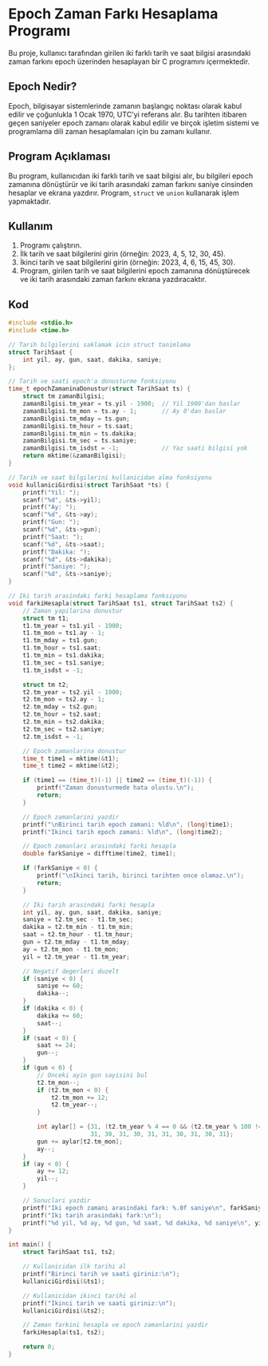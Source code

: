 # Epoch Zaman Farkı Hesaplama Programı

Bu proje, kullanıcı tarafından girilen iki farklı tarih ve saat bilgisi arasındaki zaman farkını epoch üzerinden hesaplayan bir C programını içermektedir.

## Epoch Nedir?

Epoch, bilgisayar sistemlerinde zamanın başlangıç noktası olarak kabul edilir ve çoğunlukla 1 Ocak 1970, UTC'yi referans alır. Bu tarihten itibaren geçen saniyeler epoch zamanı olarak kabul edilir ve birçok işletim sistemi ve programlama dili zaman hesaplamaları için bu zamanı kullanır.

## Program Açıklaması

Bu program, kullanıcıdan iki farklı tarih ve saat bilgisi alır, bu bilgileri epoch zamanına dönüştürür ve iki tarih arasındaki zaman farkını saniye cinsinden hesaplar ve ekrana yazdırır. Program, `struct` ve `union` kullanarak işlem yapmaktadır.

## Kullanım

1. Programı çalıştırın.
2. İlk tarih ve saat bilgilerini girin (örneğin: 2023, 4, 5, 12, 30, 45).
3. İkinci tarih ve saat bilgilerini girin (örneğin: 2023, 4, 6, 15, 45, 30).
4. Program, girilen tarih ve saat bilgilerini epoch zamanına dönüştürecek ve iki tarih arasındaki zaman farkını ekrana yazdıracaktır.

## Kod

```c
#include <stdio.h>
#include <time.h>

// Tarih bilgilerini saklamak icin struct tanimlama
struct TarihSaat {
    int yil, ay, gun, saat, dakika, saniye;
};

// Tarih ve saati epoch'a donusturme fonksiyonu
time_t epochZamaninaDonustur(struct TarihSaat ts) {
    struct tm zamanBilgisi;
    zamanBilgisi.tm_year = ts.yil - 1900;  // Yil 1900'dan baslar
    zamanBilgisi.tm_mon = ts.ay - 1;       // Ay 0'dan baslar
    zamanBilgisi.tm_mday = ts.gun;
    zamanBilgisi.tm_hour = ts.saat;
    zamanBilgisi.tm_min = ts.dakika;
    zamanBilgisi.tm_sec = ts.saniye;
    zamanBilgisi.tm_isdst = -1;            // Yaz saati bilgisi yok
    return mktime(&zamanBilgisi);
}

// Tarih ve saat bilgilerini kullanicidan alma fonksiyonu
void kullaniciGirdisi(struct TarihSaat *ts) {
    printf("Yil: ");
    scanf("%d", &ts->yil);
    printf("Ay: ");
    scanf("%d", &ts->ay);
    printf("Gun: ");
    scanf("%d", &ts->gun);
    printf("Saat: ");
    scanf("%d", &ts->saat);
    printf("Dakika: ");
    scanf("%d", &ts->dakika);
    printf("Saniye: ");
    scanf("%d", &ts->saniye);
}

// Iki tarih arasindaki farki hesaplama fonksiyonu
void farkiHesapla(struct TarihSaat ts1, struct TarihSaat ts2) {
    // Zaman yapilarina donustur
    struct tm t1;
    t1.tm_year = ts1.yil - 1900;
    t1.tm_mon = ts1.ay - 1;
    t1.tm_mday = ts1.gun;
    t1.tm_hour = ts1.saat;
    t1.tm_min = ts1.dakika;
    t1.tm_sec = ts1.saniye;
    t1.tm_isdst = -1;

    struct tm t2;
    t2.tm_year = ts2.yil - 1900;
    t2.tm_mon = ts2.ay - 1;
    t2.tm_mday = ts2.gun;
    t2.tm_hour = ts2.saat;
    t2.tm_min = ts2.dakika;
    t2.tm_sec = ts2.saniye;
    t2.tm_isdst = -1;

    // Epoch zamanlarina donustur
    time_t time1 = mktime(&t1);
    time_t time2 = mktime(&t2);

    if (time1 == (time_t)(-1) || time2 == (time_t)(-1)) {
        printf("Zaman donusturmede hata olustu.\n");
        return;
    }

    // Epoch zamanlarini yazdir
    printf("\nBirinci tarih epoch zamani: %ld\n", (long)time1);
    printf("Ikinci tarih epoch zamani: %ld\n", (long)time2);

    // Epoch zamanlari arasindaki farki hesapla
    double farkSaniye = difftime(time2, time1);

    if (farkSaniye < 0) {
        printf("\nIkinci tarih, birinci tarihten once olamaz.\n");
        return;
    }

    // Iki tarih arasindaki farki hesapla
    int yil, ay, gun, saat, dakika, saniye;
    saniye = t2.tm_sec - t1.tm_sec;
    dakika = t2.tm_min - t1.tm_min;
    saat = t2.tm_hour - t1.tm_hour;
    gun = t2.tm_mday - t1.tm_mday;
    ay = t2.tm_mon - t1.tm_mon;
    yil = t2.tm_year - t1.tm_year;

    // Negatif degerleri duzelt
    if (saniye < 0) {
        saniye += 60;
        dakika--;
    }
    if (dakika < 0) {
        dakika += 60;
        saat--;
    }
    if (saat < 0) {
        saat += 24;
        gun--;
    }
    if (gun < 0) {
        // Onceki ayin gun sayisini bul
        t2.tm_mon--;
        if (t2.tm_mon < 0) {
            t2.tm_mon += 12;
            t2.tm_year--;
        }

        int aylar[] = {31, (t2.tm_year % 4 == 0 && (t2.tm_year % 100 != 0 || t2.tm_year % 400 == 0)) ? 29 : 28,
                       31, 30, 31, 30, 31, 31, 30, 31, 30, 31};
        gun += aylar[t2.tm_mon];
        ay--;
    }
    if (ay < 0) {
        ay += 12;
        yil--;
    }

    // Sonuclari yazdir
    printf("Iki epoch zamani arasindaki fark: %.0f saniye\n", farkSaniye);
    printf("Iki tarih arasindaki fark:\n");
    printf("%d yil, %d ay, %d gun, %d saat, %d dakika, %d saniye\n", yil, ay, gun, saat, dakika, saniye);
}

int main() {
    struct TarihSaat ts1, ts2;

    // Kullanicidan ilk tarihi al
    printf("Birinci tarih ve saati giriniz:\n");
    kullaniciGirdisi(&ts1);

    // Kullanicidan ikinci tarihi al
    printf("Ikinci tarih ve saati giriniz:\n");
    kullaniciGirdisi(&ts2);

    // Zaman farkini hesapla ve epoch zamanlarini yazdir
    farkiHesapla(ts1, ts2);

    return 0;
}

